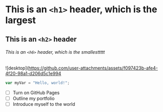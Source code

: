# This is an `<h1>` header, which is the largest

## This is an `<h2>` header

###### This is an `<h6>` header, which is the smallesttttt

![desktop](https://github.com/user-attachments/assets/f097423b-afe4-4f20-98a1-d206d5c1e994
``` javascript
var myVar = "Hello, world!";
```
- [ ] Turn on GitHub Pages
- [ ] Outline my portfolio
- [ ] Introduce myself to the world
